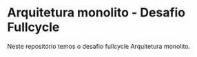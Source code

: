 # Arquitetura monolito - Desafio Fullcycle

Neste repositório temos o desafio fullcycle Arquitetura monolito.
